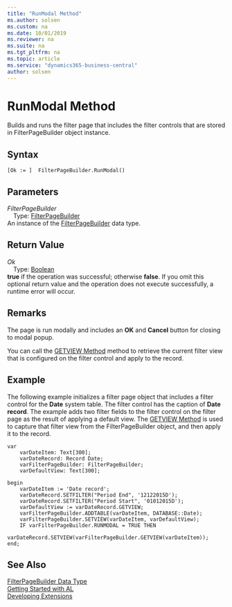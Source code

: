 ```yaml
---
title: "RunModal Method"
ms.author: solsen
ms.custom: na
ms.date: 10/01/2019
ms.reviewer: na
ms.suite: na
ms.tgt_pltfrm: na
ms.topic: article
ms.service: "dynamics365-business-central"
author: solsen
---
```

[//]: # (START>DO_NOT_EDIT)
[//]: # (IMPORTANT:Do not edit any of the content between here and the END>DO_NOT_EDIT.)
[//]: # (Any modifications should be made in the .xml files in the ModernDev repo.)
# RunModal Method
Builds and runs the filter page that includes the filter controls that are stored in FilterPageBuilder object instance.


## Syntax
```
[Ok := ]  FilterPageBuilder.RunModal()
```

## Parameters
*FilterPageBuilder*  
&emsp;Type: [FilterPageBuilder](filterpagebuilder-data-type.md)  
An instance of the [FilterPageBuilder](filterpagebuilder-data-type.md) data type.  

## Return Value
*Ok*  
&emsp;Type: [Boolean](../boolean/boolean-data-type.md)  
**true** if the operation was successful; otherwise **false**.  If you omit this optional return value and the operation does not execute successfully, a runtime error will occur.    


[//]: # (IMPORTANT: END>DO_NOT_EDIT)

## Remarks  
 The page is run modally and includes an **OK** and **Cancel** button for closing to modal popup.  
  
 You can call the [GETVIEW Method](../../methods-auto/filterpagebuilder/filterpagebuilder-getview-method.md) method to retrieve the current filter view that is configured on the filter control and apply to the record.  
  
## Example  
 The following example initializes a filter page object that includes a filter control for the **Date** system table. The filter control has the caption of **Date record**. The example adds two filter fields to the filter control on the filter page as the result of applying a default view. The [GETVIEW Method](../../methods-auto/filterpagebuilder/filterpagebuilder-getview-method.md) is used to capture that filter view from the FilterPageBuilder object, and then apply it to the record.  
  
```
var
    varDateItem: Text[300];  
    varDateRecord: Record Date;  
    varFilterPageBuilder: FilterPageBuilder;  
    varDefaultView: Text[300];

begin
    varDateItem := 'Date record';  
    varDateRecord.SETFILTER("Period End", '12122015D');  
    varDateRecord.SETFILTER("Period Start", '01012015D');  
    varDefaultView := varDateRecord.GETVIEW;  
    varFilterPageBuilder.ADDTABLE(varDateItem, DATABASE::Date);  
    varFilterPageBuilder.SETVIEW(varDateItem, varDefaultView);  
    IF varFilterPageBuilder.RUNMODAL = TRUE THEN  
      varDateRecord.SETVIEW(varFilterPageBuilder.GETVIEW(varDateItem));  
end; 
```  

## See Also
[FilterPageBuilder Data Type](filterpagebuilder-data-type.md)  
[Getting Started with AL](../../devenv-get-started.md)  
[Developing Extensions](../../devenv-dev-overview.md)